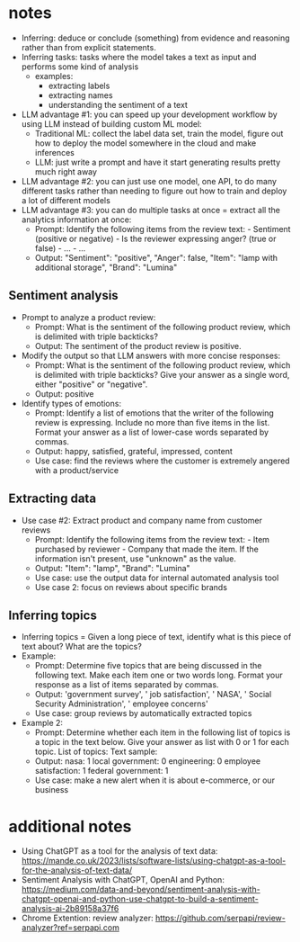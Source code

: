 # notes
- Inferring: deduce or conclude (something) from evidence and reasoning rather than from explicit statements.
- Inferring tasks: tasks where the model takes a text as input and performs some kind of analysis
    - examples:
        - extracting labels
        - extracting names
        - understanding the sentiment of a text
- LLM advantage #1: you can speed up your development workflow by using LLM instead of building custom ML model:
    - Traditional ML: collect the label data set, train the model, figure out how to deploy the model somewhere in the cloud and make inferences
    - LLM: just write a prompt and have it start generating results pretty much right away
- LLM advantage #2: you can just use one model, one API, to do many different tasks rather than needing to figure out how to train and deploy a lot of different models
- LLM advantage #3: you can do multiple tasks at once = extract all the analytics information at once:
    - Prompt: Identify the following items from the review text: - Sentiment (positive or negative) - Is the reviewer expressing anger? (true or false) - ... - ...
    - Output:   "Sentiment": "positive",  "Anger": false,  "Item": "lamp with additional storage",  "Brand": "Lumina"

## Sentiment analysis
- Prompt to analyze a product review:
    - Prompt: What is the sentiment of the following product review, which is delimited with triple backticks?
    - Output: The sentiment of the product review is positive.
- Modify the output so that LLM answers with more concise responses:
    - Prompt: What is the sentiment of the following product review, which is delimited with triple backticks? Give your answer as a single word, either "positive" or "negative".
    - Output: positive
- Identify types of emotions:
    - Prompt: Identify a list of emotions that the writer of the following review is expressing. Include no more than five items in the list. Format your answer as a list of lower-case words separated by commas.
    - Output: happy, satisfied, grateful, impressed, content
    - Use case: find the reviews where the customer is extremely angered with a product/service

## Extracting data
- Use case #2: Extract product and company name from customer reviews
    - Prompt: Identify the following items from the review text: - Item purchased by reviewer - Company that made the item. If the information isn't present, use "unknown" as the value.
    - Output: "Item": "lamp", "Brand": "Lumina"
    - Use case: use the output data for internal automated analysis tool
    - Use case 2: focus on reviews about specific brands

## Inferring topics
- Inferring topics = Given a long piece of text, identify what is this piece of text about? What are the topics?
- Example:
    - Prompt: Determine five topics that are being discussed in the following text. Make each item one or two words long. Format your response as a list of items separated by commas.
    - Output: 'government survey', ' job satisfaction', ' NASA', ' Social Security Administration', ' employee concerns'
    - Use case: group reviews by automatically extracted topics
- Example 2:
    - Prompt: Determine whether each item in the following list of topics is a topic in the text below. Give your answer as list with 0 or 1 for each topic. List of topics: Text sample: 
    - Output: nasa: 1 local government: 0 engineering: 0 employee satisfaction: 1 federal government: 1
    - Use case: make a new alert when it is about e-commerce, or our business

# additional notes
- Using ChatGPT as a tool for the analysis of text data: https://mande.co.uk/2023/lists/software-lists/using-chatgpt-as-a-tool-for-the-analysis-of-text-data/
- Sentiment Analysis with ChatGPT, OpenAI and Python: https://medium.com/data-and-beyond/sentiment-analysis-with-chatgpt-openai-and-python-use-chatgpt-to-build-a-sentiment-analysis-ai-2b89158a37f6
- Chrome Extention: review analyzer: https://github.com/serpapi/review-analyzer?ref=serpapi.com
